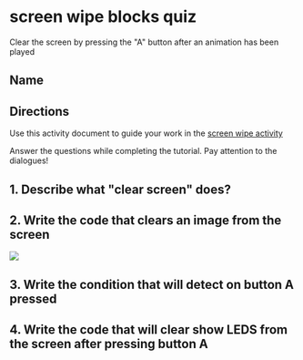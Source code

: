 # screen wipe blocks quiz

Clear the screen by pressing the "A" button after an animation has been played

## Name

## Directions

Use this activity document to guide your work in the [screen wipe activity](/microbit/lessons/screen-wipe/activity)

Answer the questions while completing the tutorial. Pay attention to the dialogues!

## 1. Describe what "clear screen" does? 



## 2. Write the code that clears an image from the screen

![](/static/mb/blocks/lessons/screen-wipe-4.png)


## 3. Write the condition that will detect on button A pressed



## 4. Write the code that will clear show LEDS from the screen after pressing button A 



